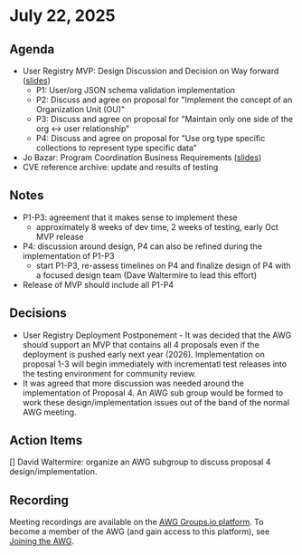 # July 22, 2025

## Agenda

* User Registry MVP: Design Discussion and Decision on Way forward ([slides](https://view.officeapps.live.com/op/view.aspx?src=https%3A%2F%2Fraw.githubusercontent.com%2FCVEProject%2Fautomation-working-group%2F56da0e2c1984e7ed94effef1d45535735b822a94%2Fmeeting-notes%2Ffiles%2FAWG-user-registry-7-22.pptx&wdOrigin=BROWSELINK))
  * P1: User/org JSON schema validation implementation
  * P2: Discuss and agree on proposal for "Implement the concept of an Organization Unit (OU)"
  * P3: Discuss and agree on proposal for "Maintain only one side of the org <-> user relationship"
  * P4: Discuss and agree on proposal for "Use org type specific collections to represent type specific data"
* Jo Bazar: Program Coordination Business Requirements ([slides](https://github.com/CVEProject/automation-working-group/blob/56da0e2c1984e7ed94effef1d45535735b822a94/meeting-notes/files/CNA%20User%20Requirements%20by%20Role%20DRAFT.pptx))
* CVE reference archive: update and results of testing

## Notes

* P1-P3: agreement that it makes sense to implement these
  * approximately 8 weeks of dev time, 2 weeks of testing, early Oct MVP release
* P4: discussion around design, P4 can also be refined during the implementation of P1-P3
  * start P1-P3, re-assess timelines on P4 and finalize design of P4 with a focused design team (Dave Waltermire to lead this effort)
* Release of MVP should include all P1-P4

## Decisions

* User Registry Deployment Postponement - It was decided that the AWG should support an MVP that contains all 4 proposals even if the deployment is pushed early next year (2026).  Implementation on proposal 1-3 will begin immediately with incrementatl test releases into the testing environment for community review.
* It was agreed that more discussion was needed around the implementation of Proposal 4.  An AWG sub group would be formed to work these design/implementation issues out of the band of the normal AWG meeting. 

## Action Items

[] David Waltermire: organize an AWG subgroup to discuss proposal 4 design/implementation.

## Recording

Meeting recordings are available on the [AWG Groups.io platform](https://cve-cwe-programs.groups.io/g/AWG/files/MeetingRecordings).
To become a member of the AWG (and gain access to this platform), see [Joining the AWG](https://github.com/CVEProject/automation-working-group?tab=readme-ov-file#joining-the-awg).
